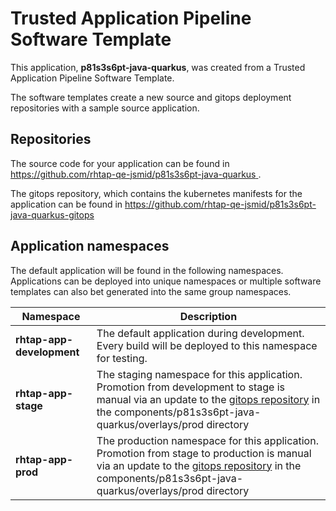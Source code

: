 # Trusted Application Pipeline Software Template

This application, **p81s3s6pt-java-quarkus**, was created from a Trusted Application Pipeline Software Template.

The software templates create a new source and gitops deployment repositories with a sample source application. 

## Repositories

The source code for your application can be found in [https://github.com/rhtap-qe-jsmid/p81s3s6pt-java-quarkus ](https://github.com/rhtap-qe-jsmid/p81s3s6pt-java-quarkus ).
 
The gitops repository, which contains the kubernetes manifests for the application can be found in 
[https://github.com/rhtap-qe-jsmid/p81s3s6pt-java-quarkus-gitops ](https://github.com/rhtap-qe-jsmid/p81s3s6pt-java-quarkus-gitops ) 

## Application namespaces 

The default application will be found in the following namespaces. Applications can be deployed into unique namespaces or multiple software templates can also bet generated into the same group namespaces.  

|  Namespace   |  Description   |  
| -------- | -------- |   
| **rhtap-app-development** | The default application during development. Every build will be deployed to this namespace for testing. | 
| **rhtap-app-stage** | The staging namespace for this application. Promotion from development to stage is manual via an update to the [gitops repository](https://github.com/rhtap-qe-jsmid/p81s3s6pt-java-quarkus-gitops ) in the components/p81s3s6pt-java-quarkus/overlays/prod directory |  
| **rhtap-app-prod** | The production namespace for this application. Promotion from stage to production is manual via an update to the [gitops repository](https://github.com/rhtap-qe-jsmid/p81s3s6pt-java-quarkus-gitops ) in the components/p81s3s6pt-java-quarkus/overlays/prod directory | 